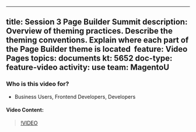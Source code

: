 
---
title: Session 3 Page Builder Summit
description: Overview of theming practices. Describe the theming conventions​. Explain where each part of the Page Builder theme is located ​
feature: Video Pages
topics: documents
kt: 5652
doc-type: feature-video
activity: use
team: MagentoU
---

### Who is this video for?

* Business Users, Frontend Developers, Developers

#### Video Content:

>[!VIDEO](https://video.tv.adobe.com/v/35711)